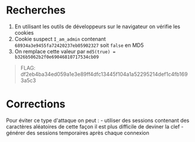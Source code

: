 # Recherches

1. En utilisant les outils de développeurs sur le navigateur on vérifie les cookies
2. Cookie suspect `I_am_admin` contenant `68934a3e9455fa72420237eb05902327` soit `false` en MD5
3. On remplace cette valeur par `md5(true) = b326b5062b2f0e69046810717534cb09`

> FLAG: df2eb4ba34ed059a1e3e89ff4dfc13445f104a1a52295214def1c4fb1693a5c3

# Corrections

Pour éviter ce type d'attaque on peut :
     - utiliser des sessions contenant des caractères aléatoires de cette façon il est plus difficile de deviner la clef
     - générer des sessions temporaires après chaque connexion